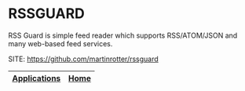 # RSSGUARD

 RSS Guard is simple feed reader which supports
 RSS/ATOM/JSON and many web-based feed services.
 
 SITE: https://github.com/martinrotter/rssguard

 | [Applications](https://portable-linux-apps.github.io/apps.html) | [Home](https://portable-linux-apps.github.io)
 | --- | --- |
